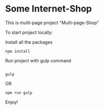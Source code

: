# Some Internet-Shop
This is multi-page project "Multi-page-Shop"

To start project locally:

Install all the packages
```
npm install
```

Run project with gulp command
```

gulp
```

OR
```
npm run gulp
```


Enjoy!
